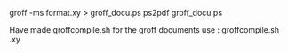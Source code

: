 groff -ms format.xy > groff_docu.ps
ps2pdf groff_docu.ps 

Have made groffcompile.sh for the groff documents 
use :
groffcompile.sh <filename>.xy
